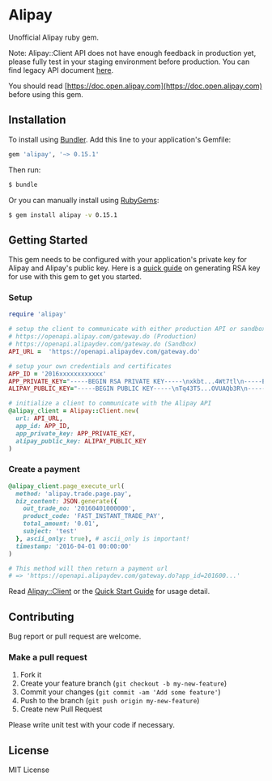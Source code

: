 # Alipay

Unofficial Alipay ruby gem.

Note: Alipay::Client API does not have enough feedback in production yet, please fully test in your staging environment before production. You can find legacy API document [here](doc/legacy_api.md).

You should read [https://doc.open.alipay.com](https://doc.open.alipay.com) before using this gem.

## Installation

To install using [Bundler](http://bundler.io/). Add this line to your
application's Gemfile:

```ruby
gem 'alipay', '~> 0.15.1'
```

Then run:
```bash
$ bundle
```

Or you can manually install using [RubyGems](http://rubygems.org/):
```bash
$ gem install alipay -v 0.15.1
```

## Getting Started

This gem needs to be configured with your application's private key for Alipay and Alipay's public key. Here is a [quick guide](doc/rsa_key_en.md) on generating RSA key for use with this gem to get you started.

### Setup
```ruby
require 'alipay'

# setup the client to communicate with either production API or sandbox API
# https://openapi.alipay.com/gateway.do (Production)
# https://openapi.alipaydev.com/gateway.do (Sandbox)
API_URL =  'https://openapi.alipaydev.com/gateway.do'

# setup your own credentials and certificates
APP_ID = '2016xxxxxxxxxxxx'
APP_PRIVATE_KEY="-----BEGIN RSA PRIVATE KEY-----\nxkbt...4Wt7tl\n-----END RSA PRIVATE KEY-----\n"
ALIPAY_PUBLIC_KEY="-----BEGIN PUBLIC KEY-----\nTq43T5...OVUAQb3R\n-----END PUBLIC KEY-----\n"

# initialize a client to communicate with the Alipay API
@alipay_client = Alipay::Client.new(
  url: API_URL,
  app_id: APP_ID,
  app_private_key: APP_PRIVATE_KEY,
  alipay_public_key: ALIPAY_PUBLIC_KEY
)
```

### Create a payment
```ruby
@alipay_client.page_execute_url(
  method: 'alipay.trade.page.pay',
  biz_content: JSON.generate({
    out_trade_no: '20160401000000',
    product_code: 'FAST_INSTANT_TRADE_PAY',
    total_amount: '0.01',
    subject: 'test'
  }, ascii_only: true), # ascii_only is important!
  timestamp: '2016-04-01 00:00:00'
)

# This method will then return a payment url
# => 'https://openapi.alipaydev.com/gateway.do?app_id=201600...'
```

Read [Alipay::Client](lib/alipay/client.rb) or the [Quick Start Guide](doc/quick_start_en.md) for usage detail.

## Contributing

Bug report or pull request are welcome.

### Make a pull request

1. Fork it
2. Create your feature branch (`git checkout -b my-new-feature`)
3. Commit your changes (`git commit -am 'Add some feature'`)
4. Push to the branch (`git push origin my-new-feature`)
5. Create new Pull Request

Please write unit test with your code if necessary.

## License

MIT License
